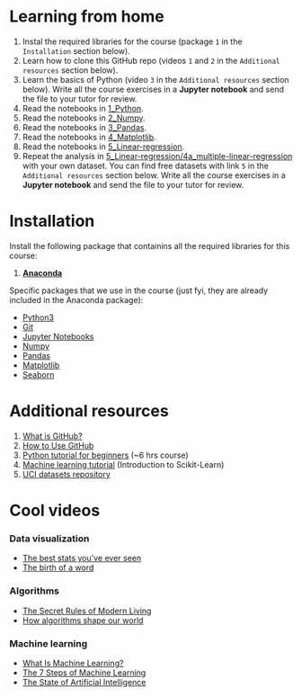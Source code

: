 # Learning from home
1. Instal the required libraries for the course (package `1` in the `Installation` section below).
2. Learn how to clone this GitHub repo (videos `1` and `2` in the `Additional resources` section below).
3. Learn the basics of Python (video `3` in the `Additional resources` section below). Write all the course exercises in a **Jupyter notebook** and send the file to your tutor for review.
4. Read the notebooks in [1_Python](https://github.com/Heldenkombinat/Tutorials/tree/master/Data-Analysis/1_Python).
5. Read the notebooks in [2_Numpy](https://github.com/Heldenkombinat/Tutorials/tree/master/Data-Analysis/2_Numpy).
6. Read the notebooks in [3_Pandas](https://github.com/Heldenkombinat/Tutorials/tree/master/Data-Analysis/3_Pandas).
7. Read the notebooks in [4_Matplotlib](https://github.com/Heldenkombinat/Tutorials/tree/master/Data-Analysis/4_Matplotlib).
8. Read the notebooks in [5_Linear-regression](https://github.com/Heldenkombinat/Tutorials/tree/master/Data-Analysis/5_Linear-regression).
9. Repeat the analysis in [5_Linear-regression/4a_multiple-linear-regression](https://github.com/Heldenkombinat/Tutorials/blob/master/Data-Analysis/5_Linear-regression/4a_multiple-linear-regression_housing.ipynb) with your own dataset. You can find free datasets with link `5` in the `Additional resources` section below. Write all the course exercises in a **Jupyter notebook** and send the file to your tutor for review.

# Installation

Install the following package that containins all the required libraries for this course:
1. [**Anaconda**](https://www.anaconda.com/distribution/)

Specific packages that we use in the course (just fyi, they are already included in the Anaconda package):
- [Python3](https://www.python.org/downloads/)
- [Git](https://git-scm.com/book/en/v2/Getting-Started-Installing-Git)
- [Jupyter Notebooks](https://jupyter.org/install)
- [Numpy](https://scipy.org/install.html)
- [Pandas](http://pandas.pydata.org/pandas-docs/stable/install.html)
- [Matplotlib](https://matplotlib.org/users/installing.html)
- [Seaborn](https://seaborn.pydata.org/installing.html)


# Additional resources
1. [What is GitHub?](https://www.youtube.com/watch?v=w3jLJU7DT5E)
2. [How to Use GitHub](https://www.youtube.com/watch?v=Loav1kbA640)
3. [Python tutorial for beginners](https://www.youtube.com/watch?v=_uQrJ0TkZlc) (~6 hrs course)
4. [Machine learning tutorial](https://github.com/jakevdp/sklearn_tutorial) (Introduction to Scikit-Learn)
5. [UCI datasets repository](https://archive.ics.uci.edu/ml/datasets.php)


# Cool videos

### Data visualization
- [The best stats you've ever seen](https://www.youtube.com/watch?v=usdJgEwMinM)
- [The birth of a word](https://www.youtube.com/watch?v=RE4ce4mexrU)

### Algorithms
- [The Secret Rules of Modern Living](https://www.youtube.com/watch?v=k2AqGongii0)
- [How algorithms shape our world](https://www.youtube.com/watch?v=ENWVRcMGDoU)

### Machine learning
- [What Is Machine Learning?](https://www.youtube.com/watch?v=ukzFI9rgwfU)
- [The 7 Steps of Machine Learning](https://www.youtube.com/watch?v=nKW8Ndu7Mjw)
- [The State of Artificial Intelligence](https://www.youtube.com/watch?v=NKpuX_yzdYs)
